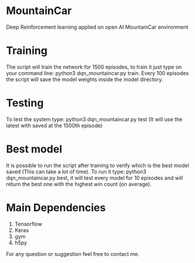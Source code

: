 # MountainCar
Deep Reinforcement learning applied on open AI MountainCar environment

# Training
The script will train the network for 1500 episodes, to train it just type on your command line: python3 dqn_mountaincar.py train. Every 100 episodes the script will save the model weights inside the model directory.

# Testing
To test the system type: python3 dqn_mountaincar.py test (It will use the latest with saved at the 1500th episode)

# Best model
It is possible to run the script after training to verify which is the best model saved (This can take a lot of time). To run it type: python3 dqn_mountaincar.py best, it will test every model for 10 episodes and will return the best one with the highest win count (on average).

# Main Dependencies
1. Tensorflow
2. Keras
3. gym
4. h5py

For any question or suggestion feel free to contact me.
